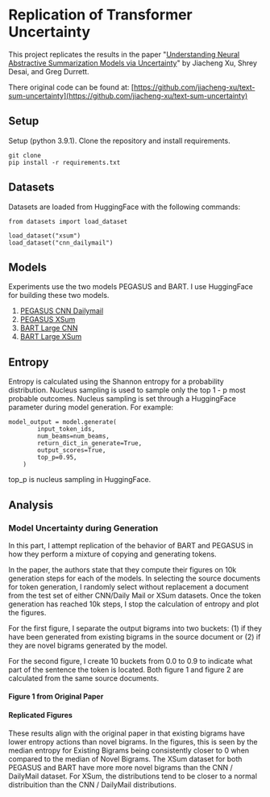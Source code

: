 # Replication of Transformer Uncertainty
This project replicates the results in the paper "[Understanding Neural Abstractive Summarization Models via Uncertainty](https://arxiv.org/abs/2010.07882)"
by Jiacheng Xu, Shrey Desai, and Greg Durrett.

There original code can be found at: [https://github.com/jiacheng-xu/text-sum-uncertainty](https://github.com/jiacheng-xu/text-sum-uncertainty)

## Setup
Setup (python 3.9.1). Clone the repository and install requirements.
```
git clone
pip install -r requirements.txt
```

## Datasets
Datasets are loaded from HuggingFace with the following commands:
```
from datasets import load_dataset

load_dataset("xsum")
load_dataset("cnn_dailymail")
```

## Models
Experiments use the two models PEGASUS and BART. I use HuggingFace for building these two models.
1. [PEGASUS CNN Dailymail](https://huggingface.co/google/pegasus-cnn_dailymail)
2. [PEGASUS XSum](https://huggingface.co/google/pegasus-xsum)
3. [BART Large CNN](https://huggingface.co/facebook/bart-large-cnn)
4. [BART Large XSum](https://huggingface.co/facebook/bart-large-xsum)

## Entropy
Entropy is calculated using the Shannon entropy for a probability distribution. Nucleus sampling
is used to sample only the top 1 - p most probable outcomes. Nucleus sampling is set through
a HuggingFace parameter during model generation. For example:
```
model_output = model.generate(
        input_token_ids,
        num_beams=num_beams,
        return_dict_in_generate=True,
        output_scores=True,
        top_p=0.95,
    )
```
top_p is nucleus sampling in HuggingFace.

## Analysis
### Model Uncertainty during Generation
In this part, I attempt replication of the behavior of BART and PEGASUS in how they perform a mixture
of copying and generating tokens.

In the paper, the authors state that they compute their figures on 10k generation steps for each of the
models. In selecting the source documents for token generation, I randomly select without replacement
a document from the test set of either CNN/Daily Mail or XSum datasets. Once the token generation has
reached 10k steps, I stop the calculation of entropy and plot the figures.

For the first figure, I separate the output bigrams into two buckets: (1) if they have been generated
from existing bigrams in the source document or (2) if they are novel bigrams generated by the model.

For the second figure, I create 10 buckets from 0.0 to 0.9 to indicate what part of the sentence the
token is located. Both figure 1 and figure 2 are calculated from the same source documents.

#### Figure 1 from Original Paper

#### Replicated Figures

These results align with the original paper in that existing bigrams have lower entropy actions
than novel bigrams. In the figures, this is seen by the median entropy for Existing Bigrams being consistently
closer to 0 when compared to the median of Novel Bigrams. The XSum dataset for both PEGASUS and BART
have more more novel bigrams than the CNN / DailyMail dataset. For XSum, the distributions tend to be closer
to a normal distribuition than the CNN / DailyMail distributions.